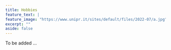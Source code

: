 ```yaml
---
title: Hobbies
feature_text: |
feature_image: "https://www.unipr.it/sites/default/files/2022-07/a.jpg"
excerpt: ""
aside: false
---
```


To be added ...

